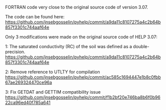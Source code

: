 FORTRAN code very close to the original source code of version 3.07.

The code can be found here:
https://github.com/jnsebgosselin/pyhelp/commit/a9da11c8107275a4c2b64b857f3301c744aaf64e

Only 3 modifications were made on the original source code of HELP 3.07:

1: The saturated conductivity (RC) of the soil was defined as a double-precision.
https://github.com/jnsebgosselin/pyhelp/commit/a9da11c8107275a4c2b64b857f3301c744aaf64e

2: Remove reference to UTLTY for compilation
https://github.com/jnsebgosselin/pyhelp/commit/ac585c1694447e1b8c0fbb67ae269324470ce96a

3: Fix GETDAT and GETTIM compatibility issue 
https://github.com/jnsebgosselin/pyhelp/commit/f1b2bf20e746ba8b6f0b9622ca96ed40f785a641